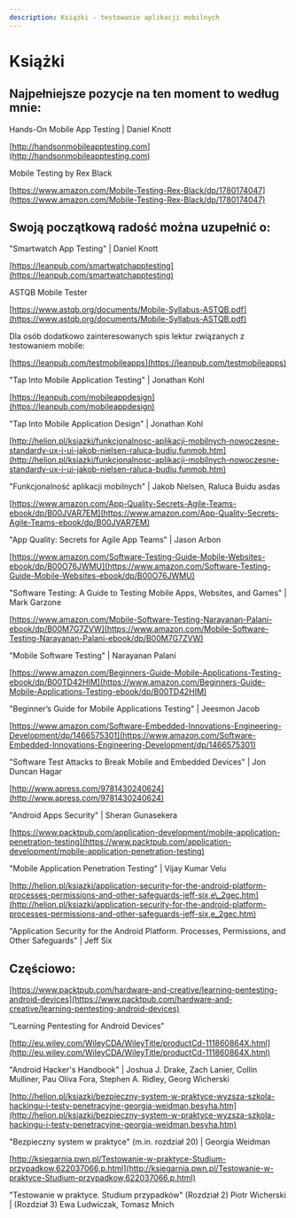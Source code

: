 ```yaml
---
description: Książki - testowanie aplikacji mobilnych
---
```


# Książki

## **Najpełniejsze pozycje na ten moment to według mnie:**

Hands-On Mobile App Testing \| Daniel Knott

[http://handsonmobileapptesting.com](http://handsonmobileapptesting.com)

Mobile Testing by Rex Black

[https://www.amazon.com/Mobile-Testing-Rex-Black/dp/1780174047](https://www.amazon.com/Mobile-Testing-Rex-Black/dp/1780174047)

## Swoją początkową radość można uzupełnić o:

"Smartwatch App Testing" \| Daniel Knott

[https://leanpub.com/smartwatchapptesting](https://leanpub.com/smartwatchapptesting)

ASTQB Mobile Tester

[https://www.astqb.org/documents/Mobile-Syllabus-ASTQB.pdf](https://www.astqb.org/documents/Mobile-Syllabus-ASTQB.pdf)

Dla osób dodatkowo zainteresowanych spis lektur związanych z testowaniem mobile:

[https://leanpub.com/testmobileapps](https://leanpub.com/testmobileapps)

"Tap Into Mobile Application Testing" \| Jonathan Kohl

[https://leanpub.com/mobileappdesign](https://leanpub.com/mobileappdesign)

"Tap Into Mobile Application Design" \| Jonathan Kohl

[http://helion.pl/ksiazki/funkcjonalnosc-aplikacji-mobilnych-nowoczesne-standardy-ux-i-ui-jakob-nielsen-raluca-budiu,funmob.htm](http://helion.pl/ksiazki/funkcjonalnosc-aplikacji-mobilnych-nowoczesne-standardy-ux-i-ui-jakob-nielsen-raluca-budiu,funmob.htm)

"Funkcjonalność aplikacji mobilnych" \| Jakob Nielsen, Raluca Buidu asdas

[https://www.amazon.com/App-Quality-Secrets-Agile-Teams-ebook/dp/B00JVAR7EM](https://www.amazon.com/App-Quality-Secrets-Agile-Teams-ebook/dp/B00JVAR7EM)

"App Quality: Secrets for Agile App Teams" \| Jason Arbon

[https://www.amazon.com/Software-Testing-Guide-Mobile-Websites-ebook/dp/B00O76JWMU](https://www.amazon.com/Software-Testing-Guide-Mobile-Websites-ebook/dp/B00O76JWMU)

"Software Testing: A Guide to Testing Mobile Apps, Websites, and Games" \| Mark Garzone

[https://www.amazon.com/Mobile-Software-Testing-Narayanan-Palani-ebook/dp/B00M7G7ZVW](https://www.amazon.com/Mobile-Software-Testing-Narayanan-Palani-ebook/dp/B00M7G7ZVW)

"Mobile Software Testing" \| Narayanan Palani

[https://www.amazon.com/Beginners-Guide-Mobile-Applications-Testing-ebook/dp/B00TD42HIM](https://www.amazon.com/Beginners-Guide-Mobile-Applications-Testing-ebook/dp/B00TD42HIM)

"Beginner’s Guide for Mobile Applications Testing" \| Jeesmon Jacob

[https://www.amazon.com/Software-Embedded-Innovations-Engineering-Development/dp/1466575301](https://www.amazon.com/Software-Embedded-Innovations-Engineering-Development/dp/1466575301)

"Software Test Attacks to Break Mobile and Embedded Devices" \| Jon Duncan Hagar

[http://www.apress.com/9781430240624](http://www.apress.com/9781430240624)

"Android Apps Security" \| Sheran Gunasekera

[https://www.packtpub.com/application-development/mobile-application-penetration-testing](https://www.packtpub.com/application-development/mobile-application-penetration-testing)

"Mobile Application Penetration Testing" \| Vijay Kumar Velu

[http://helion.pl/ksiazki/application-security-for-the-android-platform-processes-permissions-and-other-safeguards-jeff-six,e\_2gec.htm](http://helion.pl/ksiazki/application-security-for-the-android-platform-processes-permissions-and-other-safeguards-jeff-six,e_2gec.htm)

"Application Security for the Android Platform. Processes, Permissions, and Other Safeguards" \| Jeff Six

## Częściowo:

[https://www.packtpub.com/hardware-and-creative/learning-pentesting-android-devices](https://www.packtpub.com/hardware-and-creative/learning-pentesting-android-devices)

"Learning Pentesting for Android Devices"

[http://eu.wiley.com/WileyCDA/WileyTitle/productCd-111860864X.html](http://eu.wiley.com/WileyCDA/WileyTitle/productCd-111860864X.html)

"Android Hacker's Handbook" \| Joshua J. Drake, Zach Lanier, Collin Mulliner, Pau Oliva Fora, Stephen A. Ridley, Georg Wicherski

[http://helion.pl/ksiazki/bezpieczny-system-w-praktyce-wyzsza-szkola-hackingu-i-testy-penetracyjne-georgia-weidman,besyha.htm](http://helion.pl/ksiazki/bezpieczny-system-w-praktyce-wyzsza-szkola-hackingu-i-testy-penetracyjne-georgia-weidman,besyha.htm)

"Bezpieczny system w praktyce" \(m.in. rozdział 20\) \| Georgia Weidman

[http://ksiegarnia.pwn.pl/Testowanie-w-praktyce-Studium-przypadkow,622037066,p.html](http://ksiegarnia.pwn.pl/Testowanie-w-praktyce-Studium-przypadkow,622037066,p.html)

"Testowanie w praktyce. Studium przypadków" \(Rozdział 2\) Piotr Wicherski \| \(Rozdział 3\) Ewa Ludwiczak, Tomasz Mnich

